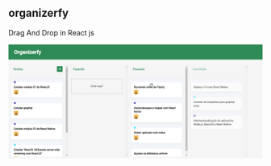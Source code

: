 ## organizerfy

Drag And Drop in React js

![Farmers Market Finder Demo](demo/organizerfy_github.gif)
